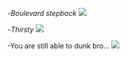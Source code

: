 -_Boulevard stepback_
![](https://lh3.googleusercontent.com/0zcd9q9_W8X2OgQI13eWIFuOsq-kt5Hbj9ZjRFNPFgxS41T40TYmIVV01RLvqAqLHAsB0OAdzDt3vM-bhcZduJVU19XytED2zi-Q3Fo0UF7GY6vwl6KGcDeMeqY06em8LNceATt9ehG-eTomHM_5Aix1YtK4bUUshBgAJOktzyGK2RmqNcdQIZqPDdgwof424evfytrOuJyY4Q0M7WVXC3DM8WHBlQdyJ793R555mn6J4ubCZL9Haq0OX1NY2TuC89agCzOzzQuyi6ebsTWqI30kiCV87NYR3mFG1k4Aq0yGwvr1ZcTPHMRxR-5mMvSAyKoCelfaMAlzilnx-sl3SNNMF4EmzlfqbGfyrGAAYY3_BL73K_T_8M2THg9UyCfR-Po-roGiYakz4cxcYXAKbSvCXmc6rl38iz-49IV2Rrr23jHf316oc7ulgtAwAkGMlDqOU0Vyk2X6c86OtQenK9Beh7wUhEgtJw8E9iUUn5b2V0gscYh-zzCE5evUbkgqtc_RE4PHIG7gn3MPEko9HBKCEcrfRjmR0DlsxLQXzHZljHaJHLvQLyfi08zeucME82l6-iPIX-Fi6DyGZKvAooMJFdgNRZ1vN7w-CI3RrXxcaszu=w215-h205-no)

-_Thirsty_
![](https://lh3.googleusercontent.com/-EgI8FTg-xO8pAN3A98yVy2r5Pqzb_DBfZ1fkuhft6eHqntkWf3ovvwcu93Wo4CraGlZkDqf_WdF4qhi4hcuoEav6S1v8ZDG6o50eUzo_ikilvOG3WjmFhrrnUn7xrlqVzc0c2xR8wnGw0-D692qjj64rAjd5roVco4eYCoZ1fFPdoKaI3nlFCV95haqsm2IpWP2dKz9KXJsbjFaTmBPqNiT5Ov4oGPX3FjZsdDBGfEE4p3djXrxf8DVIjjy6SxD2uewjdrZNiS0_sRXw5c1ndPFVV5RbGfEvnIvWBO0_XoTAgHvY1LTdDVmPLYae4ZMaeE11Ramu3lj0dVz72JnGomPFBg14JKUZBLC7TBgDshlK8DZua_v741eM1IojbR6_fur03YMj_luWVh37bygU3sSuGQYqeSxt9gtzsEN7B7VJCzdHvGi7uc_RMYrIn7_Dk8LGDKl7cDup2bSbrd0lzqsb22NcZEsdNULVavTonM8YDA7hYKsxB7ARrXy19hKfh_MLjETFO0VfKM3wpoJBGphBBfqyezLwIhrjQX9Mjt1GiTJ4l2QdB6Q-ya6F3cjb77A5QwtdRsv0faI8cPtw3ZWBNICFOp4Fso2TE72hfZrYo4b=w119-h212-no)

-You are still able to dunk bro...
![](https://lh3.googleusercontent.com/xeKUjhpA-gTGP0Z0GmcMBXuJL43pn15Xx87daltrY-RVcSf8h6cWOUGLm8dx0-MmbPfi_7fbfghcy08eQnXPqtGMtY1MvYyeYzcWolHPP4o5w61wrG_uTOC1W4P9sX4fqU4yWBJ2kwjQyCJXrOG8r1-6MWh28D76AY2zFTks3DNxGlSvQ0LdOopGcM4aqs-y0-rj-YqMR-8whirR8unESzU5HvzGt3As2gNQHkeiJ6bVIHjEC65g81YTWEtu_-ThbuKP_AHkQANx7fWRgX86YaJLJzI372mO3kOvHT3qe7lmwhrT1zPWYkbBgMKi2nsHJtI61couR14W4_8-4vMAHRCR1jm-Ri17jevbybriEUp-OkB84kRjw59CrBpNYGjYPU3nqw8WS52k4WvM-AbWIhrhhINJg3FMItK40FgGBuXyVkjzjXw1zgXK6_UU4rbV74pOr5FJaairjYSq4J4OWBFRBKDOcKlJoGyT_z_KoMtDk3n30oqysK_RmbpFWGy9YzG-PJn00H8ik_xOe36ZZDy7VD3tAQjiU_VKezvY1YcShCy8UYJg3DUIpprN2dmpTOAVFoUCc444W-2eXjLwZHDvl-CDoEht6IXabmQm5e8hUw1vpsEG=w253-h450-no)